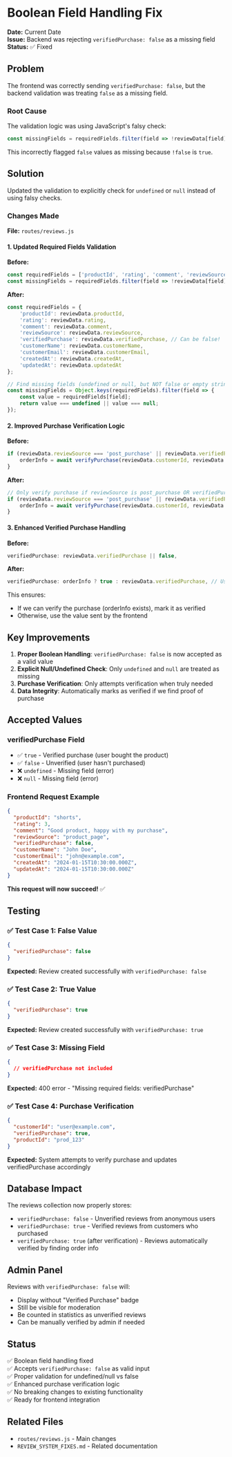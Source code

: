 # Boolean Field Handling Fix

**Date:** Current Date  
**Issue:** Backend was rejecting `verifiedPurchase: false` as a missing field  
**Status:** ✅ Fixed

## Problem

The frontend was correctly sending `verifiedPurchase: false`, but the backend validation was treating `false` as a missing field.

### Root Cause

The validation logic was using JavaScript's falsy check:
```javascript
const missingFields = requiredFields.filter(field => !reviewData[field]);
```

This incorrectly flagged `false` values as missing because `!false` is `true`.

## Solution

Updated the validation to explicitly check for `undefined` or `null` instead of using falsy checks.

### Changes Made

**File:** `routes/reviews.js`

#### 1. Updated Required Fields Validation

**Before:**
```javascript
const requiredFields = ['productId', 'rating', 'comment', 'reviewSource', 'verifiedPurchase', 'customerName', 'customerEmail', 'createdAt', 'updatedAt'];
const missingFields = requiredFields.filter(field => !reviewData[field]);
```

**After:**
```javascript
const requiredFields = {
    'productId': reviewData.productId,
    'rating': reviewData.rating,
    'comment': reviewData.comment,
    'reviewSource': reviewData.reviewSource,
    'verifiedPurchase': reviewData.verifiedPurchase, // Can be false!
    'customerName': reviewData.customerName,
    'customerEmail': reviewData.customerEmail,
    'createdAt': reviewData.createdAt,
    'updatedAt': reviewData.updatedAt
};

// Find missing fields (undefined or null, but NOT false or empty string)
const missingFields = Object.keys(requiredFields).filter(field => {
    const value = requiredFields[field];
    return value === undefined || value === null;
});
```

#### 2. Improved Purchase Verification Logic

**Before:**
```javascript
if (reviewData.reviewSource === 'post_purchase' || reviewData.verifiedPurchase) {
    orderInfo = await verifyPurchase(reviewData.customerId, reviewData.productId);
}
```

**After:**
```javascript
// Only verify purchase if reviewSource is post_purchase OR verifiedPurchase is explicitly true
if (reviewData.reviewSource === 'post_purchase' || reviewData.verifiedPurchase === true) {
    orderInfo = await verifyPurchase(reviewData.customerId, reviewData.productId);
}
```

#### 3. Enhanced Verified Purchase Handling

**Before:**
```javascript
verifiedPurchase: reviewData.verifiedPurchase || false,
```

**After:**
```javascript
verifiedPurchase: orderInfo ? true : reviewData.verifiedPurchase, // Use orderInfo to determine verification if available
```

This ensures:
- If we can verify the purchase (orderInfo exists), mark it as verified
- Otherwise, use the value sent by the frontend

## Key Improvements

1. **Proper Boolean Handling**: `verifiedPurchase: false` is now accepted as a valid value
2. **Explicit Null/Undefined Check**: Only `undefined` and `null` are treated as missing
3. **Purchase Verification**: Only attempts verification when truly needed
4. **Data Integrity**: Automatically marks as verified if we find proof of purchase

## Accepted Values

### verifiedPurchase Field
- ✅ `true` - Verified purchase (user bought the product)
- ✅ `false` - Unverified (user hasn't purchased)
- ❌ `undefined` - Missing field (error)
- ❌ `null` - Missing field (error)

### Frontend Request Example

```json
{
  "productId": "shorts",
  "rating": 3,
  "comment": "Good product, happy with my purchase",
  "reviewSource": "product_page",
  "verifiedPurchase": false,
  "customerName": "John Doe",
  "customerEmail": "john@example.com",
  "createdAt": "2024-01-15T10:30:00.000Z",
  "updatedAt": "2024-01-15T10:30:00.000Z"
}
```

**This request will now succeed!** ✅

## Testing

### ✅ Test Case 1: False Value
```json
{
  "verifiedPurchase": false
}
```
**Expected:** Review created successfully with `verifiedPurchase: false`

### ✅ Test Case 2: True Value
```json
{
  "verifiedPurchase": true
}
```
**Expected:** Review created successfully with `verifiedPurchase: true`

### ✅ Test Case 3: Missing Field
```json
{
  // verifiedPurchase not included
}
```
**Expected:** 400 error - "Missing required fields: verifiedPurchase"

### ✅ Test Case 4: Purchase Verification
```json
{
  "customerId": "user@example.com",
  "verifiedPurchase": true,
  "productId": "prod_123"
}
```
**Expected:** System attempts to verify purchase and updates verifiedPurchase accordingly

## Database Impact

The reviews collection now properly stores:
- `verifiedPurchase: false` - Unverified reviews from anonymous users
- `verifiedPurchase: true` - Verified reviews from customers who purchased
- `verifiedPurchase: true` (after verification) - Reviews automatically verified by finding order info

## Admin Panel

Reviews with `verifiedPurchase: false` will:
- Display without "Verified Purchase" badge
- Still be visible for moderation
- Be counted in statistics as unverified reviews
- Can be manually verified by admin if needed

## Status

✅ Boolean field handling fixed  
✅ Accepts `verifiedPurchase: false` as valid input  
✅ Proper validation for undefined/null vs false  
✅ Enhanced purchase verification logic  
✅ No breaking changes to existing functionality  
✅ Ready for frontend integration

## Related Files

- `routes/reviews.js` - Main changes
- `REVIEW_SYSTEM_FIXES.md` - Related documentation
